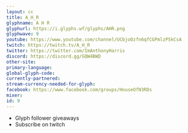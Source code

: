 ```yaml
---
layout: cc
title: A_H_R
glyphname: A H R
glyphurl: https://i.glyphs.wf/glyphs/AHR.png
glyphwave: 9
youtube: https://www.youtube.com/channel/UCbjoOzfn6qfCGPmlzPSkCsA
twitch: https://twitch.tv/A_H_R
twitter: https://twitter.com/ImAnthonyHarris
discord: https://discord.gg/GQW4BWD
other-site: 
primary-language: 
global-glyph-code: 
currently-partnered: 
stream-currency-needed-for-glyph: 
facebook: https://www.facebook.com/groups/HouseOfN3RDs
mixer: 
id: 9
---
```

* Glyph follower giveaways
* Subscribe on twitch
